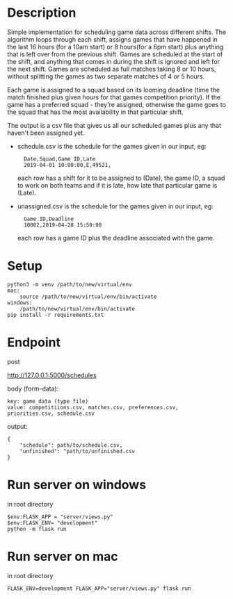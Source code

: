 # Description

Simple implementation for scheduling game data across different shifts. The algorithm loops through each shift, assigns 
games that have happened in the last 16 hours (for a 10am start) or 8 hours(for a 6pm start) plus anything that 
is left over from the previous shift. Games are scheduled at the start of the shift, and anything that comes in during
the shift is ignored and left for the next shift. Games are scheduled as full matches taking 8 or 10 hours, without 
splitting the games as two separate matches of 4 or 5 hours. 

Each game is assigned to a squad based on its looming deadline (time the match finished plus given hours for that games
competition priority). If the game has a preferred squad - they're assigned, otherwise the game goes to the squad
that has the most availability in that particular shift. 

The output is a csv file that gives us all our scheduled games plus any that haven't been assigned yet. 

* schedule.csv is the schedule for the games given in our input, eg:

        Date,Squad,Game ID,Late
        2019-04-01 10:00:00,E,49521,
    
    each row has a shift for it to be assigned to (Date), the game ID, a squad to work on both teams and if it is late, 
    how late that particular game is (Late).

* unassigned.csv is the schedule for the games given in our input, eg:

        Game ID,Deadline
        10002,2019-04-28 15:50:00
    
    each row has a game ID plus the deadline associated with the game.


# Setup

    python3 -m venv /path/to/new/virtual/env
    mac:
        source /path/to/new/virtual/env/bin/activate
    windows:
        /path/to/new/virtual/env/bin/activate
    pip install -r requirements.txt

# Endpoint 

post

http://127.0.0.1:5000/schedules

body (form-data):

    key: game_data (type file)
    value: competitiions.csv, matches.csv, preferences.csv, priorities.csv, schedule.csv
    
output:

    {
        "schedule": path/to/schedule.csv,
        "unfinished": "path/to/unfinished.csv
    }
    


# Run server on windows

in root directory

    $env:FLASK_APP = "server/views.py"  
    $env:FLASK_ENV= "development"
    python -m flask run
 
# Run server on mac
 
in root directory

    FLASK_ENV=development FLASK_APP="server/views.py" flask run  

 

